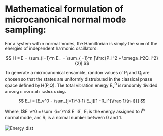 # Mathematical formulation of microcanonical normal mode sampling:
For a system with n normal modes, the Hamiltonian is simply the sum of the ehergies of independent harmonic oscillators:
<p align="center">


$$
H =  E = \sum_{i=1}^n E_i = \sum_{i=1}^n [\frac{P_i^2 + \omega_i^2Q_i^2}{2}]
$$


</p>
To generate a microcanonical ensamble, random values of P<sub>i</sub> and Q<sub>i</sub> are chosen so that the states are uniformly distrubuted in the classical phase space defined by H(P,Q). The total vibration energy E<sub>ν</sub><sup>0</sup> is randomly divided among n normal modes using:
<p align="center">


$$
E_i = [E_ν^0 - \sum_{j=1}^{i-1} E_j][1 - R_i^{\frac{1}{n-i}}]
$$


</p>

Where, ($E_ν^0 = \sum_{i=1}^n$ E_i$), E<sub>i</sub> is the energy assigned to i<sup>th</sup> normal mode, and R<sub>i</sub> is a normal number between 0 and 1.

                                        
![Energy_dist](https://github.com/atomicadi/Energy-value-distribution/assets/147025377/17bb5b6c-3675-44b6-839d-2b7a0c467df4)
